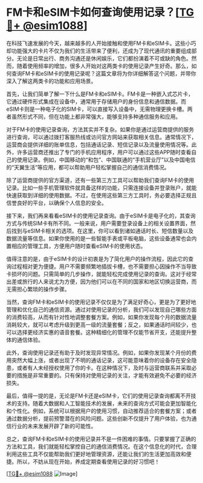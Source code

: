 # FM卡和eSIM卡如何查询使用记录？[[TG💪+ @esim1088](https://t.me/s/esim1088)]

在科技飞速发展的今天，越来越多的人开始接触和使用FM卡和eSIM卡。这些小巧却功能强大的卡片不仅为我们的生活带来了便利，还成为了现代通讯的重要组成部分。无论是日常出行、商务沟通还是休闲娱乐，它们都扮演着不可或缺的角色。然而，随着使用频率的增加，很多人开始对这两类卡的使用记录产生好奇。那么，如何查询FM卡和eSIM卡的使用记录呢？这篇文章将为你详细解答这个问题，并带你深入了解这两类卡的功能和应用场景。

首先，让我们简单了解一下什么是FM卡和eSIM卡。FM卡是一种嵌入式芯片卡，它通过硬件形式集成在设备中，通常用于存储用户的身份信息和通信数据。而eSIM卡则是一种电子化的SIM卡，可以直接写入设备中，无需物理更换卡槽。两者虽然形式不同，但在功能上都非常强大，能够支持多种通信服务和应用。

对于FM卡的使用记录查询，方法其实并不复杂。如果你是通过运营商提供的服务进行查询，可以通过拨打客服热线或访问官方网站来获取相关信息。通常情况下，运营商会提供详细的账单信息，包括通话记录、短信记录以及流量使用情况等。此外，许多运营商还推出了专门的手机应用程序，用户可以通过这些APP随时查看自己的使用记录。例如，中国移动的“和包”、中国联通的“手机营业厅”以及中国电信的“天翼生活”等应用，都可以帮助用户轻松掌握自己的通信消费情况。

除了运营商提供的官方渠道，还有一些第三方工具可以帮助我们查询FM卡的使用记录。比如一些手机管理软件就具备这样的功能，只需连接设备并登录账户，就能快速获取到详细的使用数据。不过，在使用这些第三方工具时，务必要选择正规且信誉良好的平台，以确保个人信息的安全。

接下来，我们再来看看eSIM卡的使用记录查询。由于eSIM卡是电子化的，其查询方式与传统SIM卡有所不同。一般来说，用户需要登录设备上的相关设置界面，然后找到与eSIM卡相关的选项。在这里，你可以看到诸如通话时长、短信数量以及数据流量等信息。如果你使用的是一些智能手表或平板电脑，这些设备通常也会内置相应的管理工具，方便用户随时查看eSIM卡的使用状态。

值得注意的是，由于eSIM卡的设计初衷是为了简化用户的操作流程，因此它的查询过程相对更为便捷。用户不需要频繁地插拔卡槽，也不需要担心因操作不当导致卡损坏的问题。只需简单的几步操作，就能轻松完成使用记录的查询。这对于经常出差或旅行的人来说尤为方便，因为他们可以在不同的国家和地区切换运营商，而无需担心繁琐的操作步骤。

当然，查询FM卡和eSIM卡的使用记录不仅仅是为了满足好奇心，更是为了更好地管理和优化自己的通信资源。通过对使用记录的分析，我们可以发现自己哪些方面的消费较高，从而有针对性地调整套餐方案。例如，如果你发现每个月的数据流量消耗较大，就可以考虑升级到更高一级的流量套餐；反之，如果通话时间较少，也可以选择更经济实惠的语音套餐。这种精细化的管理不仅能节省开支，还能提升整体的通信体验。

此外，查询使用记录还有助于及时发现异常情况。例如，如果你发现某个月份的费用突然大幅上涨，或者出现了不明的通话记录，这可能意味着你的设备存在安全隐患，或者有人未经授权使用了你的卡。在这种情况下，及时与运营商联系并采取必要的措施是非常重要的。只有保持对使用记录的关注，才能有效避免不必要的经济损失。

最后，值得一提的是，无论是FM卡还是eSIM卡，它们的使用记录查询都离不开技术的支持。随着大数据和人工智能技术的发展，未来的查询方式可能会更加智能化和个性化。例如，系统可以根据用户的使用习惯，自动推荐适合的套餐方案；或者通过数据分析，提前预警潜在的风险问题。这些创新不仅提升了用户体验，也为通信行业的未来发展开辟了新的可能性。

总之，查询FM卡和eSIM卡的使用记录并不是一件困难的事情。只要掌握了正确的方法和工具，我们就能轻松掌控自己的通信消费情况。在这个信息化的时代，合理利用这些工具不仅能帮助我们更好地管理资源，还能让我们的生活更加高效和便捷。所以，不妨从现在开始，养成定期查看使用记录的好习惯吧！

[[TG💪+ @esim1088](https://t.me/s/esim1088) ![Image](https://i.postimg.cc/4NQfJmqS/Snipaste-2025-05-13-00-14-12.png)]